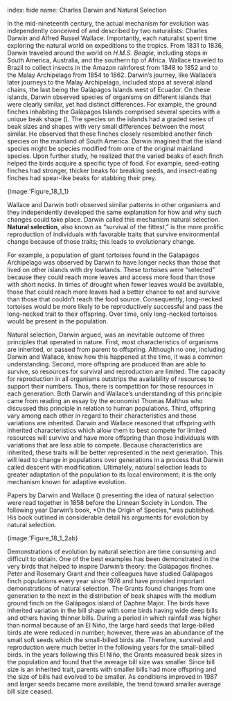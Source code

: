 index: hide
name: Charles Darwin and Natural Selection

In the mid-nineteenth century, the actual mechanism for evolution was independently conceived of and described by two naturalists: Charles Darwin and Alfred Russel Wallace. Importantly, each naturalist spent time exploring the natural world on expeditions to the tropics. From 1831 to 1836, Darwin traveled around the world on  *H.M.S. Beagle*, including stops in South America, Australia, and the southern tip of Africa. Wallace traveled to Brazil to collect insects in the Amazon rainforest from 1848 to 1852 and to the Malay Archipelago from 1854 to 1862. Darwin’s journey, like Wallace’s later journeys to the Malay Archipelago, included stops at several island chains, the last being the Galápagos Islands west of Ecuador. On these islands, Darwin observed species of organisms on different islands that were clearly similar, yet had distinct differences. For example, the ground finches inhabiting the Galápagos Islands comprised several species with a unique beak shape (). The species on the islands had a graded series of beak sizes and shapes with very small differences between the most similar. He observed that these finches closely resembled another finch species on the mainland of South America. Darwin imagined that the island species might be species modified from one of the original mainland species. Upon further study, he realized that the varied beaks of each finch helped the birds acquire a specific type of food. For example, seed-eating finches had stronger, thicker beaks for breaking seeds, and insect-eating finches had spear-like beaks for stabbing their prey.


{image:'Figure_18_1_1}
        

Wallace and Darwin both observed similar patterns in other organisms and they independently developed the same explanation for how and why such changes could take place. Darwin called this mechanism natural selection.  **Natural selection**, also known as “survival of the fittest,” is the more prolific reproduction of individuals with favorable traits that survive environmental change because of those traits; this leads to evolutionary change.

For example, a population of giant tortoises found in the Galapagos Archipelago was observed by Darwin to have longer necks than those that lived on other islands with dry lowlands. These tortoises were “selected” because they could reach more leaves and access more food than those with short necks. In times of drought when fewer leaves would be available, those that could reach more leaves had a better chance to eat and survive than those that couldn’t reach the food source. Consequently, long-necked tortoises would be more likely to be reproductively successful and pass the long-necked trait to their offspring. Over time, only long-necked tortoises would be present in the population.

Natural selection, Darwin argued, was an inevitable outcome of three principles that operated in nature. First, most characteristics of organisms are inherited, or passed from parent to offspring. Although no one, including Darwin and Wallace, knew how this happened at the time, it was a common understanding. Second, more offspring are produced than are able to survive, so resources for survival and reproduction are limited. The capacity for reproduction in all organisms outstrips the availability of resources to support their numbers. Thus, there is competition for those resources in each generation. Both Darwin and Wallace’s understanding of this principle came from reading an essay by the economist Thomas Malthus who discussed this principle in relation to human populations. Third, offspring vary among each other in regard to their characteristics and those variations are inherited. Darwin and Wallace reasoned that offspring with inherited characteristics which allow them to best compete for limited resources will survive and have more offspring than those individuals with variations that are less able to compete. Because characteristics are inherited, these traits will be better represented in the next generation. This will lead to change in populations over generations in a process that Darwin called descent with modification. Ultimately, natural selection leads to greater adaptation of the population to its local environment; it is the only mechanism known for adaptive evolution.

Papers by Darwin and Wallace () presenting the idea of natural selection were read together in 1858 before the Linnean Society in London. The following year Darwin’s book,  *On the Origin of Species,*was published. His book outlined in considerable detail his arguments for evolution by natural selection.


{image:'Figure_18_1_2ab}
        

Demonstrations of evolution by natural selection are time consuming and difficult to obtain. One of the best examples has been demonstrated in the very birds that helped to inspire Darwin’s theory: the Galápagos finches. Peter and Rosemary Grant and their colleagues have studied Galápagos finch populations every year since 1976 and have provided important demonstrations of natural selection. The Grants found changes from one generation to the next in the distribution of beak shapes with the medium ground finch on the Galápagos island of Daphne Major. The birds have inherited variation in the bill shape with some birds having wide deep bills and others having thinner bills. During a period in which rainfall was higher than normal because of an El Niño, the large hard seeds that large-billed birds ate were reduced in number; however, there was an abundance of the small soft seeds which the small-billed birds ate. Therefore, survival and reproduction were much better in the following years for the small-billed birds. In the years following this El Niño, the Grants measured beak sizes in the population and found that the average bill size was smaller. Since bill size is an inherited trait, parents with smaller bills had more offspring and the size of bills had evolved to be smaller. As conditions improved in 1987 and larger seeds became more available, the trend toward smaller average bill size ceased.
